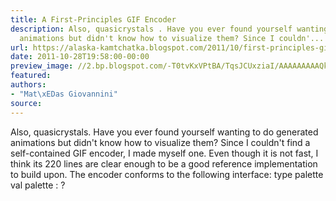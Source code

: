 ```yaml
---
title: A First-Principles GIF Encoder
description: Also, quasicrystals . Have you ever found yourself wanting to do generated
  animations but didn't know how to visualize them? Since I couldn'...
url: https://alaska-kamtchatka.blogspot.com/2011/10/first-principles-gif-encoder.html
date: 2011-10-28T19:58:00-00:00
preview_image: //2.bp.blogspot.com/-T0tvKxVPtBA/TqsJCUxziaI/AAAAAAAAAQk/JvmSxw0GNac/w1200-h630-p-k-no-nu/quasicrystal.gif
featured:
authors:
- "Mat\xEDas Giovannini"
source:
---
```


Also, quasicrystals. Have you ever found yourself wanting to do generated animations but didn't know how to visualize them? Since I couldn't find a self-contained GIF encoder, I made myself one. Even though it is not fast, I think its 220 lines are clear enough to be a good reference implementation to build upon. The encoder conforms to the following interface:
type palette
val palette : ?
